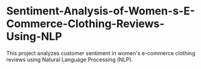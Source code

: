 # Sentiment-Analysis-of-Women-s-E-Commerce-Clothing-Reviews-Using-NLP
This project analyzes customer sentiment in women's e-commerce clothing reviews using Natural Language Processing (NLP).
